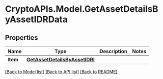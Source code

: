 # CryptoAPIs.Model.GetAssetDetailsByAssetIDRData

## Properties

Name | Type | Description | Notes
------------ | ------------- | ------------- | -------------
**Item** | [**GetAssetDetailsByAssetIDRI**](GetAssetDetailsByAssetIDRI.md) |  | 

[[Back to Model list]](../README.md#documentation-for-models) [[Back to API list]](../README.md#documentation-for-api-endpoints) [[Back to README]](../README.md)

